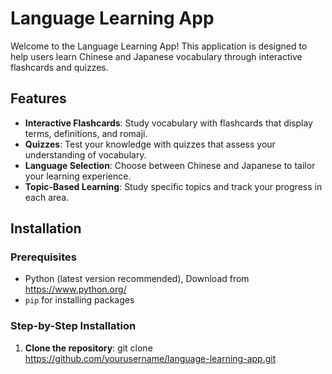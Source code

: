 # Language Learning App

Welcome to the Language Learning App! This application is designed to help users learn Chinese and Japanese vocabulary through interactive flashcards and quizzes.

## Features

- **Interactive Flashcards**: Study vocabulary with flashcards that display terms, definitions, and romaji.
- **Quizzes**: Test your knowledge with quizzes that assess your understanding of vocabulary.
- **Language Selection**: Choose between Chinese and Japanese to tailor your learning experience.
- **Topic-Based Learning**: Study specific topics and track your progress in each area.

## Installation

### Prerequisites

- Python (latest version recommended), Download from https://www.python.org/
- `pip` for installing packages

### Step-by-Step Installation

1. **Clone the repository**:
   git clone https://github.com/yourusername/language-learning-app.git
